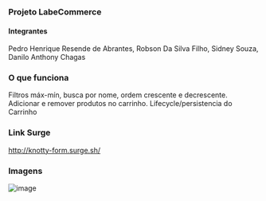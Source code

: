 ### Projeto LabeCommerce

#### Integrantes
Pedro Henrique Resende de Abrantes, Robson Da Silva Filho, Sidney Souza, Danilo Anthony Chagas


### O que funciona
Filtros máx-mín, busca por nome, ordem crescente e decrescente.
Adicionar e remover produtos no carrinho.
Lifecycle/persistencia do Carrinho

### Link Surge 
http://knotty-form.surge.sh/

### Imagens
![image](https://user-images.githubusercontent.com/83218983/121897132-6d248e00-ccf8-11eb-837c-87133aaaef44.png)
